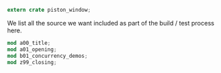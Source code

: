 ```rust
extern crate piston_window;
```

We list all the source we want included as part of the build / test process here.

```rust
mod a00_title;
mod a01_opening;
mod b01_concurrency_demos;
mod z99_closing;
```
